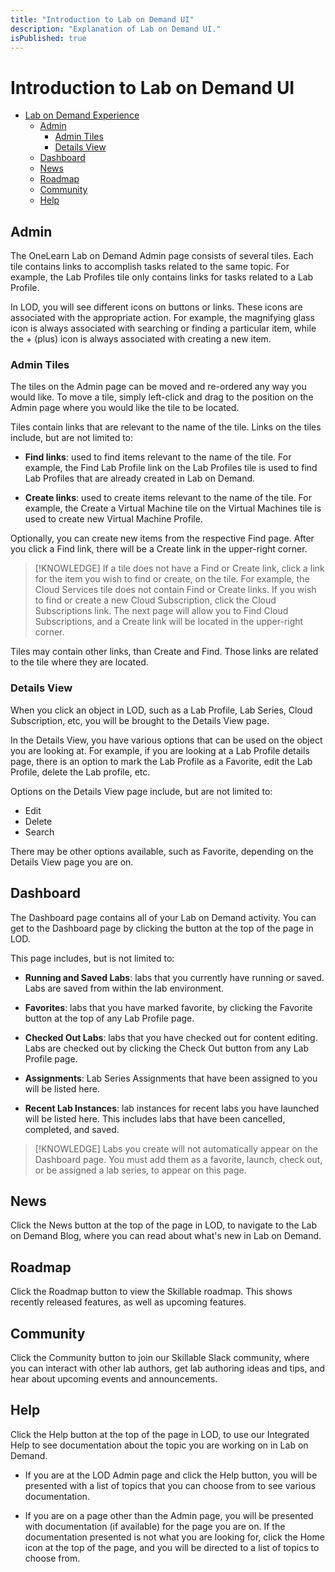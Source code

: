 ```yaml
---
title: "Introduction to Lab on Demand UI"
description: "Explanation of Lab on Demand UI."
isPublished: true
---
```


# Introduction to Lab on Demand UI

- [Lab on Demand Experience](#lab-on-demand-experience)
  * [Admin](#admin)
    + [Admin Tiles](#admin-tiles)
    + [Details View](#details-view)
  * [Dashboard](#dashboard)
  * [News](#news)
  * [Roadmap](#roadmap)
  * [Community](#community)
  * [Help](#help)

## Admin

The OneLearn Lab on Demand Admin page consists of several tiles. Each tile contains links to accomplish tasks related to the same topic. For example, the Lab Profiles tile only contains links for tasks related to a Lab Profile. 

In LOD, you will see different icons on buttons or links. These icons are associated with the appropriate action. For example, the magnifying glass icon is always associated with searching or finding a particular item, while the + (plus) icon is always associated with creating a new item. 

<!--
See the below table for an explanation of each icon. 

|Action|Icon|
|--|--|
| **Find** | <span class="lod-icon lod-search"></span> | 
| **Create** | <span class="lod-icon lod-create"></span> |       
| **Edit** | <span class="lod-icon lod-edit"></span> |         
| **Delete** | <span class="lod-icon lod-delete"></span> |      
| **Favorite on** | <span class="lod-icon lod-favorite-on"></span> |  
| **Favorite off** | <span class="lod-icon lod-favorite-off"></span> |

-->

### Admin Tiles 
The tiles on the Admin page can be moved and re-ordered any way you would like. To move a tile, simply left-click and drag to the position on the Admin page where you would like the tile to be located. 

Tiles contain links that are relevant to the name of the tile. Links on the tiles include, but are not limited to:

- **Find links**: used to find items relevant to the name of the tile. For example, the Find Lab Profile link on the Lab Profiles tile is used to find Lab Profiles that are already created in Lab on Demand. 

- **Create links**: used to create items relevant to the name of the tile. For example, the Create a Virtual Machine tile on the Virtual Machines tile is used to create new Virtual Machine Profile.

Optionally, you can create new items from the respective Find page. After you click a Find link, there will be a Create link in the upper-right corner. 

>[!KNOWLEDGE] If a tile does not have a Find or Create link, click a link for the item you wish to find or create, on the tile. For example, the Cloud Services tile does not contain Find or Create links. If you wish to find or create a new Cloud Subscription, click the Cloud Subscriptions link. The next page will allow you to Find Cloud Subscriptions, and a Create link will be located in the upper-right corner.

Tiles may contain other links, than Create and Find. Those links are related to the tile where they are located. 

### Details View

When you click an object in LOD, such as a Lab Profile, Lab Series, Cloud Subscription, etc, you will be brought to the Details View page. 

In the Details View, you have various options that can be used on the object you are looking at. For example, if you are looking at a Lab Profile details page, there is an option to mark the Lab Profile as a Favorite, edit the Lab Profile, delete the Lab profile, etc. 

Options on the Details View page include, but are not limited to: 
- Edit
- Delete
- Search

There may be other options available, such as Favorite, depending on the Details View page you are on. 

## Dashboard

The Dashboard page contains all of your Lab on Demand activity. You can get to the Dashboard page by clicking the button at the top of the page in LOD.

This page includes, but is not limited to:

- **Running and Saved Labs**: labs that you currently have running or saved. Labs are saved from within the lab environment. 

- **Favorites**: labs that you have marked favorite, by clicking the Favorite button at the top of any Lab Profile page. 

- **Checked Out Labs**: labs that you have checked out for content editing. Labs are checked out by clicking the Check Out button from any Lab Profile page. 

- **Assignments**: Lab Series Assignments that have been assigned to you will be listed here.

- **Recent Lab Instances**: lab instances for recent labs you have launched will be listed here. This includes labs that have been cancelled, completed, and saved. 

>[!KNOWLEDGE] Labs you create will not automatically appear on the Dashboard page. You must add them as a favorite, launch, check out, or be assigned a lab series, to appear on this page.

## News

Click the News button at the top of the page in LOD, to navigate to the Lab on Demand Blog, where you can read about what's new in Lab on Demand. 

## Roadmap

Click the Roadmap button to view the Skillable roadmap. This shows recently released features, as well as upcoming features. 

## Community

Click the Community button to join our Skillable Slack community, where you can interact with other lab authors, get lab authoring ideas and tips, and hear about upcoming events and announcements.

## Help

Click the Help button at the top of the page in LOD, to use our Integrated Help to see documentation about the topic you are working on in Lab on Demand. 

- If you are at the LOD Admin page and click the Help button, you will be presented with a list of topics that you can choose from to see various documentation. 

- If you are on a page other than the Admin page, you will be presented with documentation (if available) for the page you are on. If the documentation presented is not what you are looking for, click the Home icon at the top of the page, and you will be directed to a list of topics to choose from. 

<!-- The below styling is to make the icon glyphs render properly-->

<style type="text/css">
    @font-face {
        font-family: "lod-icons";
        src: local("lod-icons");
        src: url("/fonts/lod.woff?v=13") format("woff"),
           url("/fonts/lod.ttf?v=13") format("truetype"),
           url("/fonts/lod.svg?v=13") format("svg");
        font-style: normal;
        font-weight: normal;
    }
    .lod-icon {
        font-family: 'lod-icons';
        display: inline-block;
    }
    .lod-search:before {
        content: "\E721";
    }
    .lod-create:before {
        content: "\E710";
    }
    .lod-edit:before {
        content: "\E70F";
    }
    .lod-edit:before {
        content: "\E70F";
    }
    .lod-delete:before {
        content: "\E711";
    }
    .lod-favorite-on:before {
        content: "\e735";
    }
    .lod-favorite-off:before {
        content: "\e734";
    }
</style>
